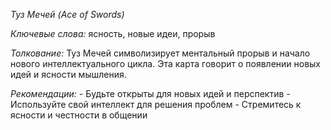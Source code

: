 *Туз Мечей \(Ace of Swords\)*

*Ключевые слова:* ясность, новые идеи, прорыв

*Толкование:* 
Туз Мечей символизирует ментальный прорыв и начало нового интеллектуального цикла\. Эта карта говорит о появлении новых идей и ясности мышления\.

*Рекомендации:*
\- Будьте открыты для новых идей и перспектив
\- Используйте свой интеллект для решения проблем
\- Стремитесь к ясности и честности в общении
